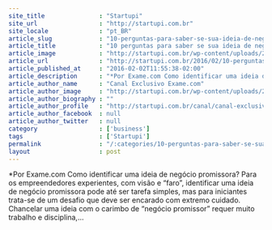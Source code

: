 ```yaml
---
site_title               : "Startupi"
site_url                 : "http://startupi.com.br"
site_locale              : "pt_BR"
article_slug             : "10-perguntas-para-saber-se-sua-ideia-de-negocio-vale-a-pena"
article_title            : "10 perguntas para saber se sua ideia de negócio vale a pena"
article_image            : "http://startupi.com.br/wp-content/uploads/2016/02/10-ideias-promissoras-870x250.jpg"
article_url              : "http://startupi.com.br/2016/02/10-perguntas-para-saber-se-sua-ideia-de-negocio-vale-a-pena/"
article_published_at     : "2016-02-02T11:55:38-02:00"
article_description      : "*Por Exame.com Como identificar uma ideia de negócio promissora? Para os empreendedores experientes, com visão e “faro”, identificar uma ideia de negócio promissora pode até ser tarefa simples, mas para iniciantes trata-se de um desafio que deve ser encarado com extremo cuidado. Chancelar uma ideia com o carimbo de “negócio promissor” requer muito trabalho e disciplina,..."
article_author_name      : "Canal Exclusivo Exame.com"
article_author_image     : "http://startupi.com.br/wp-content/uploads/2015/09/Startupi_avatar_1442418768-170x170.jpg"
article_author_biography : ""
article_author_profile   : "http://startupi.com.br/canal/canal-exclusivo-exame-com/"
article_author_facebook  : null
article_author_twitter   : null
category                 : ['business']
tags                     : ['Startupi']
permalink                : "/:categories/10-perguntas-para-saber-se-sua-ideia-de-negocio-vale-a-pena/"
layout                   : post
---
```


*Por Exame.com Como identificar uma ideia de negócio promissora? Para os empreendedores experientes, com visão e “faro”, identificar uma ideia de negócio promissora pode até ser tarefa simples, mas para iniciantes trata-se de um desafio que deve ser encarado com extremo cuidado. Chancelar uma ideia com o carimbo de “negócio promissor” requer muito trabalho e disciplina,...
